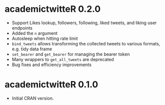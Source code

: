 # academictwitteR 0.2.0

* Support Likes lookup, followers, following, liked tweets, and liking user endpoints
* Added the `n` argument
* Autosleep when hitting rate limit
* `bind_tweets` allows transforming the collected tweets to various formats, e.g. tidy data frame
* `set_bearer` and `get_bearer` for managing the bearer token
* Many wrappers to `get_all_tweets` are deprecated
* Bug fixes and efficiency improvements

# academictwitteR 0.1.0
* Initial CRAN version.
